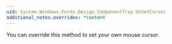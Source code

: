 ```yaml
---
uid: System.Windows.Forms.Design.ComponentTray.OnSetCursor
additional_notes.overrides: *content
---
```


<p>You can override this method to set your own mouse cursor.</p>


